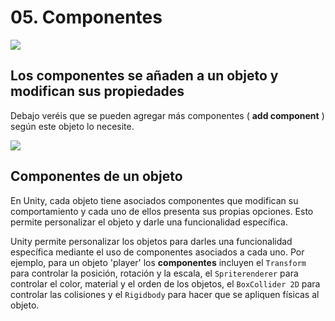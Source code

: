 # 05. Componentes

![](img%5CTaller%20de%20creaci%C3%B3n%20de%20videojuegos6.png)

## Los componentes se añaden a un objeto y modifican sus propiedades

Debajo veréis que se pueden agregar más componentes \( __add component__ \) según este objeto lo necesite\.

![](img%5CTaller%20de%20creaci%C3%B3n%20de%20videojuegos7.png)

## Componentes de un objeto

En Unity, cada objeto tiene asociados componentes que modifican su comportamiento y cada uno de ellos presenta sus propias opciones. Esto permite personalizar el objeto y darle una funcionalidad específica.

 Unity permite personalizar los objetos para darles una funcionalidad específica mediante el uso de componentes asociados a cada uno. Por ejemplo, para un objeto 'player' los **componentes** incluyen el ``Transform`` para controlar la posición, rotación y la escala, el ``Spriterenderer`` para controlar el color, material y el orden de los objetos, el ``BoxCollider 2D`` para controlar las colisiones y el ``Rigidbody`` para hacer que se apliquen físicas al objeto.
